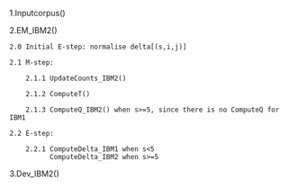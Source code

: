 
1.Inputcorpus()

2.EM_IBM2()

    2.0 Initial E-step: normalise delta[(s,i,j)]

    2.1 M-step:

        2.1.1 UpdateCounts_IBM2()

        2.1.2 ComputeT()
        
        2.1.3 ComputeQ_IBM2() when s>=5, since there is no ComputeQ for IBM1
        
    2.2 E-step:
    
        2.2.1 ComputeDelta_IBM1 when s<5
              ComputeDelta_IBM2 when s>=5
              
3.Dev_IBM2()




